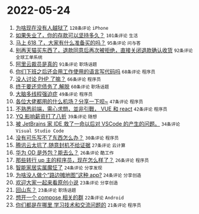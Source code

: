 # 2022-05-24

1. [为啥现在没有人越狱了](https://www.v2ex.com/t/854860) `128条评论` `iPhone`
1. [如果失业了，你的存款可以坚持多久？](https://www.v2ex.com/t/854916) `101条评论` `生活`
1. [马上 618 了，大家有什么准备买的吗？](https://www.v2ex.com/t/854952) `95条评论` `问与答`
1. [别再天猫买东西了，退款同意后再次被拒绝，直接关闭退款确认收货](https://www.v2ex.com/t/854856) `92条评论` `全球工单系统`
1. [阿里云裁员是真的](https://www.v2ex.com/t/854867) `91条评论` `职场话题`
1. [你们下班之后还会用工作使用的语言写代码吗](https://www.v2ex.com/t/854929) `68条评论` `程序员`
1. [没人讨论 PHP 了嘛？](https://www.v2ex.com/t/854863) `66条评论` `程序员`
1. [终于要还完债务了,解脱](https://www.v2ex.com/t/854885) `60条评论` `职场话题`
1. [大脑多线程强迫症](https://www.v2ex.com/t/854947) `49条评论` `程序员`
1. [各位大佬都用的什么机场？分享一下呗~](https://www.v2ex.com/t/854873) `47条评论` `程序员`
1. [不熟悉前端，需心求問，並非引戰， VUE 和 react](https://www.v2ex.com/t/854956) `42条评论` `程序员`
1. [YQ 影响薪资打了八折](https://www.v2ex.com/t/855001) `39条评论` `随想`
1. [被 JetBrains 家 IDE 救了一命以后对 VSCode 的产生的问题。](https://www.v2ex.com/t/854928) `34条评论` `Visual Studio Code`
1. [没有可乐写不了东西怎么办？](https://www.v2ex.com/t/854997) `30条评论` `程序员`
1. [腾讯云太坑了,随意封机不给证据](https://www.v2ex.com/t/855037) `27条评论` `云计算`
1. [华为 OD 是外包？能去么？](https://www.v2ex.com/t/854986) `26条评论` `酷工作`
1. [那些转行 up 主的程序员，现在怎么样了？](https://www.v2ex.com/t/854907) `26条评论` `程序员`
1. [智能家居实属魔怔了](https://www.v2ex.com/t/855036) `24条评论` `分享发现`
1. [为啥没人做个“路边摊地图”这种 app?](https://www.v2ex.com/t/855010) `24条评论` `分享创造`
1. [欢迎大家一起来看原创小说](https://www.v2ex.com/t/854948) `23条评论` `分享创造`
1. [回山东？](https://www.v2ex.com/t/854858) `23条评论` `职场话题`
1. [想开一个 compose 相关的群](https://www.v2ex.com/t/854989) `22条评论` `Android`
1. [你们都是在哪里 学习技术和交流问题的](https://www.v2ex.com/t/854903) `21条评论` `程序员`
